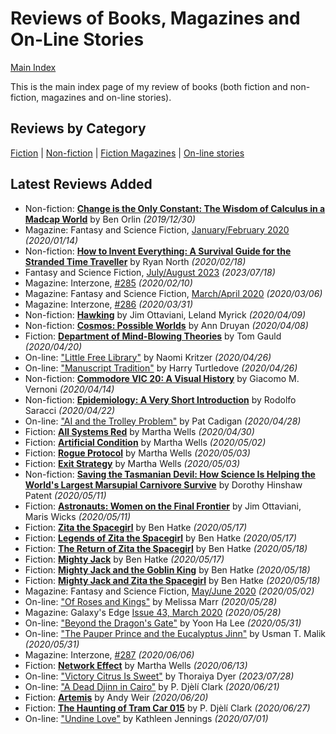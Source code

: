 # Reviews of Books, Magazines and On-Line Stories

[Main Index](../README.md)

This is the main index page of my review of books (both fiction and non-fiction, magazines and on-line stories).

## Reviews by Category

[Fiction](fiction/README.md) | [Non-fiction](nonfiction/README.md) | [Fiction Magazines](magazines/README.md) | [On-line stories](online/README.md)

## Latest Reviews Added
- Non-fiction: [**Change is the Only Constant: The Wisdom of Calculus in a Madcap World**](nonfiction/2019/20191230-ChangeOnlyConstant.md) by Ben Orlin *(2019/12/30)*
- Magazine: Fantasy and Science Fiction, [January/February 2020](magazines/FantasyAndScienceFiction/20200114-FSF202001.md) *(2020/01/14)*
- Non-fiction: [**How to Invent Everything: A Survival Guide for the Stranded Time Traveller**](nonfiction/2020/20200218-HowInventEverything.md) by Ryan North *(2020/02/18)*
- Fantasy and Science Fiction, [July/August 2023](magazines/FantasyAndScienceFiction/20230718-FSF202307.md) *(2023/07/18)*
- Magazine: Interzone, [#285](magazines/Interzone/20200210-Interzone285.md) *(2020/02/10)*
- Magazine: Fantasy and Science Fiction, [March/April 2020](magazines/FantasyAndScienceFiction/20200306-FSF202003.md) *(2020/03/06)*
- Magazine: Interzone, [#286](magazines/Interzone/20200331-Interzone286.md) *(2020/03/31)*
- Non-fiction: [**Hawking**](nonfiction/2020/20200409-Hawking.md) by Jim Ottaviani, Leland Myrick *(2020/04/09)*
- Non-fiction: [**Cosmos: Possible Worlds**](nonfiction/2020/20200408-CosmosPossibleWorlds.md) by Ann Druyan *(2020/04/08)*
- Fiction: [**Department of Mind-Blowing Theories**](fiction/2020/20200420-DepartmentMindBlowingTheories.md) by Tom Gauld *(2020/04/20)*
- On-line: ["Little Free Library"](online/2020/20200426-LittleFreeLibrary.md) by Naomi Kritzer *(2020/04/26)*
- On-line: ["Manuscript Tradition"](online/2020/20200426-ManuscriptTradition.md) by Harry Turtledove *(2020/04/26)*
- Non-fiction: [**Commodore VIC 20: A Visual History**](nonfiction/2020/20200414-CommodoreVic20VisualHistory.md) by Giacomo M. Vernoni *(2020/04/14)*
- Non-fiction: [**Epidemiology: A Very Short Introduction**](nonfiction/2020/20200422-EpidemiologyVeryShortIntroduction.md) by Rodolfo Saracci *(2020/04/22)*
- On-line: ["AI and the Trolley Problem"](online/2020/20200428-AITrolleyProblem.md) by Pat Cadigan *(2020/04/28)*
- Fiction: [**All Systems Red**](fiction/2020/20200430-AllSystemsRed.md) by Martha Wells *(2020/04/30)*
- Fiction: [**Artificial Condition**](fiction/2020/20200502-ArtificialCondition.md) by Martha Wells *(2020/05/02)*
- Fiction: [**Rogue Protocol**](fiction/2020/20200503-RogueProtocol.md) by Martha Wells *(2020/05/03)*
- Fiction: [**Exit Strategy**](fiction/2020/20200503-ExitStrategy.md) by Martha Wells *(2020/05/03)*
- Non-fiction: [**Saving the Tasmanian Devil: How Science Is Helping the World's Largest Marsupial Carnivore Survive**](nonfiction/2020/20200511-SavingTasmanianDevil.md) by Dorothy Hinshaw Patent *(2020/05/11)*
- Fiction: [**Astronauts: Women on the Final Frontier**](fiction/2020/20200511-AstronautsWomenFinalFrontier.md) by Jim Ottaviani, Maris Wicks *(2020/05/11)*
- Fiction: [**Zita the Spacegirl**](fiction/2020/20200517-ZitaSpaceGirl.md) by Ben Hatke *(2020/05/17)*
- Fiction: [**Legends of Zita the Spacegirl**](fiction/2020/20200517-LegendsZitaSpaceGirl.md) by Ben Hatke *(2020/05/17)*
- Fiction: [**The Return of Zita the Spacegirl**](fiction/2020/20200518-ReturnZitaSpacegirl.md) by Ben Hatke *(2020/05/18)*
- Fiction: [**Mighty Jack**](fiction/2020/20200517-MightyJack.md) by Ben Hatke *(2020/05/17)*
- Fiction: [**Mighty Jack and the Goblin King**](fiction/2020/20200518-MightyJackGoblinKing.md) by Ben Hatke *(2020/05/18)*
- Fiction: [**Mighty Jack and Zita the Spacegirl**](fiction/2020/20200518-MightyJackZitaSpacegirl.md) by Ben Hatke *(2020/05/18)*
- Magazine: Fantasy and Science Fiction, [May/June 2020](magazines/FantasyAndScienceFiction/20200502-FSF202005.md) *(2020/05/02)*
- On-line: ["Of Roses and Kings"](online/2020/20200528-OfRosesKings.md) by Melissa Marr *(2020/05/28)*
- Magazine: Galaxy's Edge [Issue 43, March 2020](magazines/GalaxysEdge/20200528-GalaxysEdge43.md) *(2020/05/28)*
- On-line: ["Beyond the Dragon's Gate"](online/2020/20200531-BeyondDragonsGate.md) by Yoon Ha Lee *(2020/05/31)*
- On-line: ["The Pauper Prince and the Eucalyptus Jinn"](online/2020/20200531-PauperPrinceEucalyptusJinn.md) by Usman T. Malik *(2020/05/31)*
- Magazine: Interzone, [#287](magazines/Interzone/20200606-Interzone287.md) *(2020/06/06)*
- Fiction: [**Network Effect**](fiction/2020/20200613-NetworkEffect.md) by Martha Wells *(2020/06/13)*
- On-line: ["Victory Citrus Is Sweet"](online/2023/20230728-VictoryCitrusIsSweet.md) by Thoraiya Dyer *(2023/07/28)*
- On-line: ["A Dead Djinn in Cairo"](online/2020/20200621-DeadDjinnCairo.md) by P. Djèlí Clark *(2020/06/21)*
- Fiction: [**Artemis**](fiction/2020/20200620-Artemis.md) by Andy Weir *(2020/06/20)*
- Fiction: [**The Haunting of Tram Car 015**](fiction/2020/20200627-HauntingTramCar015.md) by P. Djèlí Clark *(2020/06/27)*
- On-line: ["Undine Love"](online/2020/20200701-UndineLove.md) by Kathleen Jennings *(2020/07/01)*
